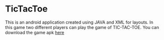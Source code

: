# TicTacToe
This is an android application created using JAVA and XML for layouts.
In this game two different players can play the game of TIC-TAC-TOE. 
You can download the game apk [here](https://github.com/saikrishna13032000/TicTacToe/blob/master/app-debug.apk)
